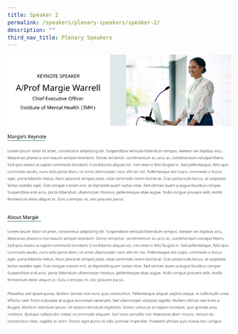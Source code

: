 ```yaml
---
title: Speaker 2
permalink: /speakers/plenary-speakers/speaker-2/
description: ""
third_nav_title: Plenary Speakers
---
```

![](/images/Frame%205.png)